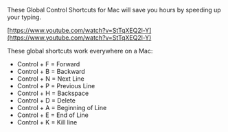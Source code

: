 These Global Control Shortcuts for Mac will save you hours by speeding up your typing.

[https://www.youtube.com/watch?v=StTqXEQ2l-Y](https://www.youtube.com/watch?v=StTqXEQ2l-Y)

These global shortcuts work everywhere on a Mac:

- Control + F = Forward
- Control + B = Backward
- Control + N = Next Line
- Control + P = Previous Line
- Control + H = Backspace
- Control + D = Delete
- Control + A = Beginning of Line
- Control + E = End of Line
- Control + K = Kill line